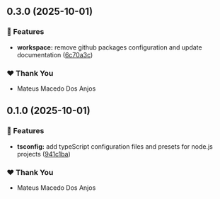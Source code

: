 ## 0.3.0 (2025-10-01)

### 🚀 Features

- **workspace:** remove github packages configuration and update documentation ([6c70a3c](https://github.com/mateusmacedo/boyscout/commit/6c70a3c))

### ❤️ Thank You

- Mateus Macedo Dos Anjos

## 0.1.0 (2025-10-01)

### 🚀 Features

- **tsconfig:** add typeScript configuration files and presets for node.js projects ([941c1ba](https://github.com/mateusmacedo/boyscout/commit/941c1ba))

### ❤️ Thank You

- Mateus Macedo Dos Anjos